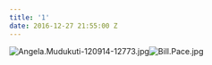 ```yaml
---
title: '1'
date: 2016-12-27 21:55:00 Z
---
```


 ![Angela.Mudukuti-120914-12773.jpg](/uploads/Angela.Mudukuti-120914-12773.jpg)![Bill.Pace.jpg](/uploads/Bill.Pace.jpg)